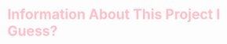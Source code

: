 <head>
  <title>Project 0</title>
  </head>
  
  <style>
    h1 {
      color:pink;
  }
  </style>
  
  <body>
  <h1>Information About This Project I Guess?</h1>
